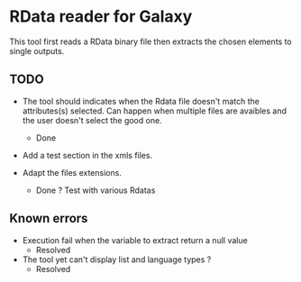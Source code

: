 # RData reader for Galaxy
This tool first reads a RData binary file then extracts the chosen elements to single outputs.

## TODO
* The tool should indicates when the Rdata file doesn't match the attributes(s) selected.
Can happen when multiple files are avaibles and the user doesn't select the good one.
	* Done

* Add a test section in the xmls files.

* Adapt the files extensions.
	* Done ? Test with various Rdatas
	
## Known errors
* Execution fail when the variable to extract return a null value
	* Resolved
* The tool yet can't display list and language types ?
	* Resolved
